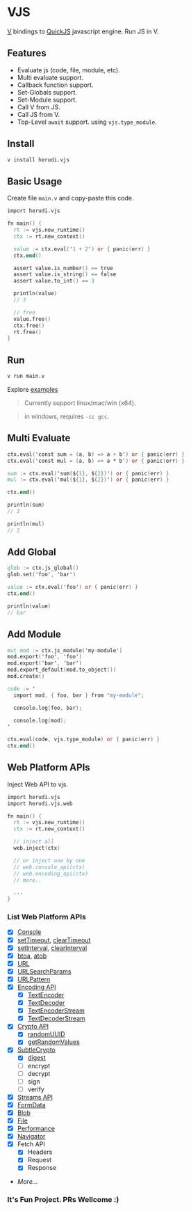 # VJS

[V](https://vlang.io/) bindings to [QuickJS](https://bellard.org/quickjs/)
javascript engine. Run JS in V.

## Features

- Evaluate js (code, file, module, etc).
- Multi evaluate support.
- Callback function support.
- Set-Globals support.
- Set-Module support.
- Call V from JS.
- Call JS from V.
- Top-Level `await` support. using `vjs.type_module`.

## Install

```bash
v install herudi.vjs
```

## Basic Usage

Create file `main.v` and copy-paste this code.

```v
import herudi.vjs

fn main() {
  rt := vjs.new_runtime()
  ctx := rt.new_context()

  value := ctx.eval('1 + 2') or { panic(err) }
  ctx.end()

  assert value.is_number() == true
  assert value.is_string() == false
  assert value.to_int() == 3

  println(value)
  // 3

  // free
  value.free()
  ctx.free()
  rt.free()
}
```

## Run

```bash
v run main.v
```

Explore [examples](https://github.com/herudi/vjs/tree/master/examples)

> Currently support linux/mac/win (x64).

> in windows, requires `-cc gcc`.

## Multi Evaluate

```v
ctx.eval('const sum = (a, b) => a + b') or { panic(err) }
ctx.eval('const mul = (a, b) => a * b') or { panic(err) }

sum := ctx.eval('sum(${1}, ${2})') or { panic(err) }
mul := ctx.eval('mul(${1}, ${2})') or { panic(err) }

ctx.end()

println(sum)
// 3

println(mul)
// 2
```

## Add Global

```v
glob := ctx.js_global()
glob.set('foo', 'bar')

value := ctx.eval('foo') or { panic(err) }
ctx.end()

println(value)
// bar
```

## Add Module

```v
mut mod := ctx.js_module('my-module')
mod.export('foo', 'foo')
mod.export('bar', 'bar')
mod.export_default(mod.to_object())
mod.create()

code := '
  import mod, { foo, bar } from "my-module";

  console.log(foo, bar);

  console.log(mod);
'

ctx.eval(code, vjs.type_module) or { panic(err) }
ctx.end()
```

## Web Platform APIs

Inject Web API to vjs.

```v
import herudi.vjs
import herudi.vjs.web

fn main() {
  rt := vjs.new_runtime()
  ctx := rt.new_context()

  // inject all
  web.inject(ctx)

  // or inject one by one
  // web.console_api(ctx)
  // web.encoding_api(ctx)
  // more..

  ...
}
```
### List Web Platform APIs
- [x] [Console](https://developer.mozilla.org/en-US/docs/Web/API/console)
- [x] [setTimeout](https://developer.mozilla.org/en-US/docs/Web/API/setTimeout),
      [clearTimeout](https://developer.mozilla.org/en-US/docs/Web/API/clearTimeout)
- [x] [setInterval](https://developer.mozilla.org/en-US/docs/Web/API/setInterval),
      [clearInterval](https://developer.mozilla.org/en-US/docs/Web/API/clearInterval)
- [x] [btoa](https://developer.mozilla.org/en-US/docs/Web/API/btoa),
      [atob](https://developer.mozilla.org/en-US/docs/Web/API/atob)
- [x] [URL](https://developer.mozilla.org/en-US/docs/Web/API/URL)
- [x] [URLSearchParams](https://developer.mozilla.org/en-US/docs/Web/API/URLSearchParams)
- [x] [URLPattern](https://developer.mozilla.org/en-US/docs/Web/API/URLPattern)
- [x] [Encoding API](https://developer.mozilla.org/en-US/docs/Web/API/Encoding_API)
  - [x] [TextEncoder](https://developer.mozilla.org/en-US/docs/Web/API/TextEncoder)
  - [x] [TextDecoder](https://developer.mozilla.org/en-US/docs/Web/API/TextDecoder)
  - [x] [TextEncoderStream](https://developer.mozilla.org/en-US/docs/Web/API/TextEncoderStream)
  - [x] [TextDecoderStream](https://developer.mozilla.org/en-US/docs/Web/API/TextDecoderStream)
- [x] [Crypto API](https://developer.mozilla.org/en-US/docs/Web/API/Crypto)
  - [x] [randomUUID](https://developer.mozilla.org/en-US/docs/Web/API/Crypto/randomUUID)
  - [x] [getRandomValues](https://developer.mozilla.org/en-US/docs/Web/API/Crypto/getRandomValues)
- [x] [SubtleCrypto](https://developer.mozilla.org/en-US/docs/Web/API/SubtleCrypto)
  - [x] [digest](https://developer.mozilla.org/en-US/docs/Web/API/SubtleCrypto/digest)
  - [ ] encrypt
  - [ ] decrypt
  - [ ] sign
  - [ ] verify
- [x] [Streams API](https://developer.mozilla.org/en-US/docs/Web/API/Streams_API)
- [x] [FormData](https://developer.mozilla.org/en-US/docs/Web/API/FormData)
- [x] [Blob](https://developer.mozilla.org/en-US/docs/Web/API/Blob)
- [x] [File](https://developer.mozilla.org/en-US/docs/Web/API/File)
- [x] [Performance](https://developer.mozilla.org/en-US/docs/Web/API/Performance)
- [x] [Navigator](https://developer.mozilla.org/en-US/docs/Web/API/Navigator)
- [x] Fetch API
  - [x] Headers
  - [x] Request
  - [x] Response
- <i>More...</i>

### It's Fun Project. PRs Wellcome :)
